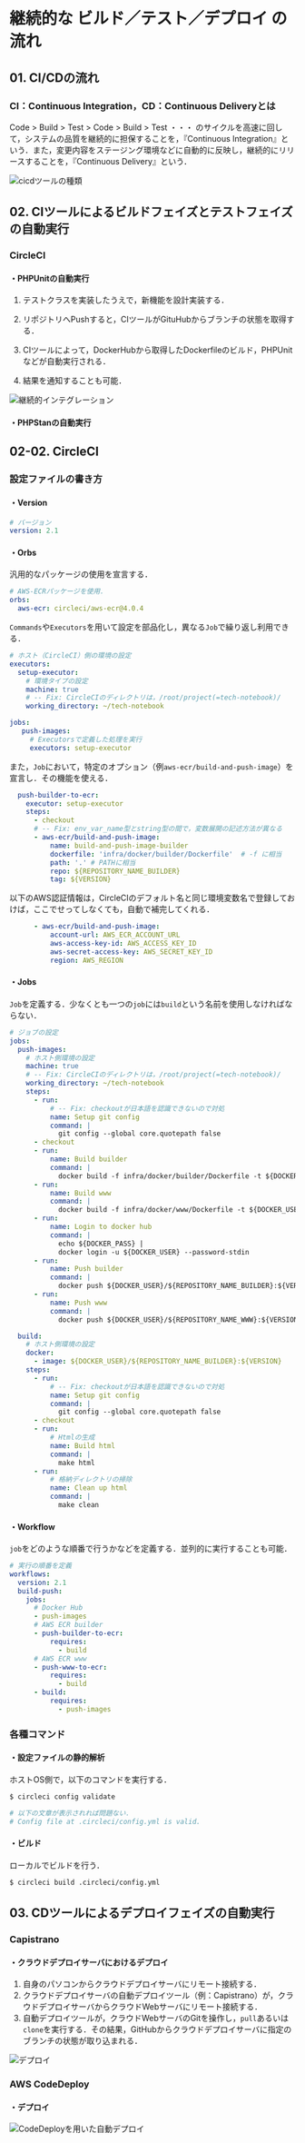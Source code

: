 # 継続的な ビルド／テスト／デプロイ の流れ

## 01. CI/CDの流れ

### CI：Continuous Integration，CD：Continuous Deliveryとは

Code > Build > Test > Code > Build > Test ・・・ のサイクルを高速に回して，システムの品質を継続的に担保することを，『Continuous Integration』という．また，変更内容をステージング環境などに自動的に反映し，継続的にリリースすることを，『Continuous Delivery』という．

![cicdツールの種類](https://raw.githubusercontent.com/Hiroki-IT/tech-notebook/master/source/images/cicdツールの種類.png)



## 02. CIツールによるビルドフェイズとテストフェイズの自動実行

### CircleCI

#### ・PHPUnitの自動実行

1. テストクラスを実装したうえで，新機能を設計実装する．

2. リポジトリへPushすると，CIツールがGituHubからブランチの状態を取得する．

3. CIツールによって，DockerHubから取得したDockerfileのビルド，PHPUnitなどが自動実行される．

4. 結果を通知することも可能．

![継続的インテグレーション](https://raw.githubusercontent.com/Hiroki-IT/tech-notebook/master/source/images/継続的インテグレーション.png)

#### ・PHPStanの自動実行



## 02-02. CircleCI

### 設定ファイルの書き方

#### ・Version

```yaml
# バージョン
version: 2.1
```

#### ・Orbs

汎用的なパッケージの使用を宣言する．

```yaml
# AWS-ECRパッケージを使用．
orbs:
  aws-ecr: circleci/aws-ecr@4.0.4
```

```Commands```や```Executors```を用いて設定を部品化し，異なる```Job```で繰り返し利用できる．

```yaml
# ホスト（CircleCI）側の環境の設定
executors:
  setup-executor:
    # 環境タイプの設定
    machine: true
    # -- Fix: CircleCIのディレクトリは，/root/project(=tech-notebook)/
    working_directory: ~/tech-notebook

jobs:
   push-images:
     # Executorsで定義した処理を実行
     executors: setup-executor
```

また，```Job```において，特定のオプション（例```aws-ecr/build-and-push-image```）を宣言し．その機能を使える．

```yaml
  push-builder-to-ecr:
    executor: setup-executor
    steps:
      - checkout
      # -- Fix: env_var_name型とstring型の間で，変数展開の記述方法が異なる
      - aws-ecr/build-and-push-image:
          name: build-and-push-image-builder
          dockerfile: 'infra/docker/builder/Dockerfile'  # -f に相当
          path: '.' # PATHに相当
          repo: ${REPOSITORY_NAME_BUILDER}
          tag: ${VERSION}
```

以下のAWS認証情報は，CircleCIのデフォルト名と同じ環境変数名で登録しておけば，ここでせってしなくても，自動で補完してくれる．

```yaml
      - aws-ecr/build-and-push-image:
          account-url: AWS_ECR_ACCOUNT_URL
          aws-access-key-id: AWS_ACCESS_KEY_ID
          aws-secret-access-key: AWS_SECRET_KEY_ID
          region: AWS_REGION
```

#### ・Jobs

```Job```を定義する．少なくとも一つの```job```には```build```という名前を使用しなければならない．

```yaml
# ジョブの設定
jobs:
  push-images:
    # ホスト側環境の設定
    machine: true
    # -- Fix: CircleCIのディレクトリは，/root/project(=tech-notebook)/
    working_directory: ~/tech-notebook
    steps:
      - run:
          # -- Fix: checkoutが日本語を認識できないので対処
          name: Setup git config
          command: |
            git config --global core.quotepath false
      - checkout
      - run:
          name: Build builder
          command: |
            docker build -f infra/docker/builder/Dockerfile -t ${DOCKER_USER}/${REPOSITORY_NAME_BUILDER} .
      - run:
          name: Build www
          command: |
            docker build -f infra/docker/www/Dockerfile -t ${DOCKER_USER}/${REPOSITORY_NAME_WWW} .
      - run:
          name: Login to docker hub
          command: |
            echo ${DOCKER_PASS} |
            docker login -u ${DOCKER_USER} --password-stdin
      - run:
          name: Push builder
          command: |
            docker push ${DOCKER_USER}/${REPOSITORY_NAME_BUILDER}:${VERSION}
      - run:
          name: Push www
          command: |
            docker push ${DOCKER_USER}/${REPOSITORY_NAME_WWW}:${VERSION}

  build:
    # ホスト側環境の設定
    docker:
      - image: ${DOCKER_USER}/${REPOSITORY_NAME_BUILDER}:${VERSION}
    steps:
      - run:
          # -- Fix: checkoutが日本語を認識できないので対処
          name: Setup git config
          command: |
            git config --global core.quotepath false
      - checkout
      - run:
          # Htmlの生成
          name: Build html
          command: |
            make html
      - run:
          # 格納ディレクトリの掃除
          name: Clean up html
          command: |
            make clean
```

#### ・Workflow

```job```をどのような順番で行うかなどを定義する．並列的に実行することも可能．

```yaml
# 実行の順番を定義
workflows:
  version: 2.1
  build-push:
    jobs:
      # Docker Hub
      - push-images
      # AWS ECR builder
      - push-builder-to-ecr:
          requires:
            - build
      # AWS ECR www
      - push-www-to-ecr:
          requires:
            - build
      - build:
          requires:
            - push-images

```



### 各種コマンド

#### ・設定ファイルの静的解析

ホストOS側で，以下のコマンドを実行する．

```bash
$ circleci config validate

# 以下の文章が表示されれば問題ない．
# Config file at .circleci/config.yml is valid.
```

#### ・ビルド

ローカルでビルドを行う．

```bash
$ circleci build .circleci/config.yml
```



## 03. CDツールによるデプロイフェイズの自動実行

### Capistrano

#### ・クラウドデプロイサーバにおけるデプロイ

1. 自身のパソコンからクラウドデプロイサーバにリモート接続する．
2. クラウドデプロイサーバの自動デプロイツール（例：Capistrano）が，クラウドデプロイサーバからクラウドWebサーバにリモート接続する．
3. 自動デプロイツールが，クラウドWebサーバのGitを操作し，```pull```あるいは```clone```を実行する．その結果，GitHubからクラウドデプロイサーバに指定のブランチの状態が取り込まれる．

![デプロイ](https://raw.githubusercontent.com/Hiroki-IT/tech-notebook/master/source/images/デプロイ.png)



### AWS CodeDeploy

#### ・デプロイ

![CodeDeployを用いた自動デプロイ](https://raw.githubusercontent.com/Hiroki-IT/tech-notebook/master/source/images/CodeDeployを用いた自動デプロイ.png)

